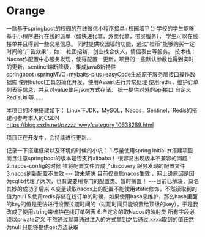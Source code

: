 # Orange
一款基于springboot的校园的在线微信小程序接单+校园墙平台
学校的学生能够基于小程序进行在线的派单（如快递代拿，外卖代拿，带买服务），
学生可以在线接单并且得到一些交易信息。
同时提供校园墙的功能，通过”橙币”能够购买一定时间的“广告效果”，如：
社团招新，创业找合伙人，情侣表白等服务。
技术栈：
Nacos作配置中心服务发现，使得配置一更新，项目的一些默认参数也得到实时的更新，sentinel熔断降级，
集成java8新特性
springboot+springMVC+mybaits-plus+easyCode生成原子服务层接口操作数据库
使用hutool工具包简化开发，使用Assert进行异常处理
使用redis，维护订单列表等信息，并且对value使用json方式存储，
统一提供对外的api接口
自定义RedisUtil等......

本项目的环境搭建如下：
Linux下JDK，MySQL，Nacos，Sentinel，Redis的搭建可参考本人的CSDN
https://blog.csdn.net/pzzzz_wwy/category_10638289.html


项目正在开发中，会持续进行更新...



记录一下搭建框架以及环境的时候的小坑：
1.尽量使用spring Initializr搭建项目 而且注意springboot的版本是否支持alibaba！ 很容易出现版本不兼容的问题！
2.nacos-config的时候 错将配置文件弄成了discovery 服务发现的配置文件
3.nacos刷新配置不生效 --- 暂未解决  目前仅重启nacos生效 ，网上说原因是因为cglib代理了两次，也有说要用专门的配置类。暂时搁置！ ---目前已解决，莫名其妙的成功了后来
4.变量读取nacos上的配置不能使用static修饰，不然读取到的值为null
5.使用redis存储在线订单的时候，如果使用hash来维护，那么hash里面的key的值是无法进行设置过期时间的（过期时间只能设置给顶级的key），于是我改成了使用string来维护在线订单列表
6.自定义的取Nacos的映射类  所有字段必须以private定义  不然通过就算通过注入的方式拿到之后通过.xxxx取到的值任然为null 只能够提供get方法获取
